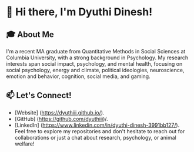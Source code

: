 # 👋 Hi there, I'm Dyuthi Dinesh!
## 🎓 About Me
I'm a recent MA graduate from Quantitative Methods in Social Sciences at Columbia University, with a strong background in Psychology. My research interests span social impact, psychology, and mental health, focusing on social psychology, energy and climate, political ideologies, neuroscience, emotion and behavior, cognition, social media, and gaming.

## 📫 Let's Connect!
* [Website] (https://dyuthiii.github.io/).
* [GitHub] (https://github.com/dyuthiii)/.
* [LinkedIn] (https://www.linkedin.com/in/dyuthi-dinesh-3991bb127/). \
Feel free to explore my repositories and don't hesitate to reach out for collaborations or just a chat about research, psychology, or animal welfare!
